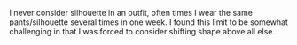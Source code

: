 I never consider silhouette in an outfit, often times I wear the same pants/silhouette several times in one week. I found this limit to be somewhat challenging in that I was forced to consider shifting shape above all else.
